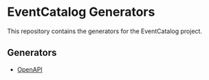 # EventCatalog Generators

This repository contains the generators for the EventCatalog project.

## Generators

- [OpenAPI](./packages/generator-openapi/README.md)
